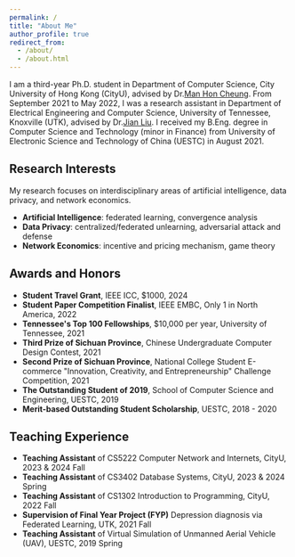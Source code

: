 ```yaml
---
permalink: /
title: "About Me"
author_profile: true
redirect_from: 
  - /about/
  - /about.html
---
```


I am a third-year Ph.D. student in Department of Computer Science, City University of Hong Kong (CityU), advised by Dr.[Man Hon Cheung](https://www.cs.cityu.edu.hk/~mhcheung/index.htm). From September 2021 to May 2022, I was a research assistant in Department of Electrical Engineering and Computer Science, University of Tennessee, Knoxville (UTK), advised by Dr.[Jian Liu](https://web.eecs.utk.edu/~jliu/). I received my B.Eng. degree in Computer Science and Technology (minor in Finance) from University of Electronic Science and Technology of China (UESTC) in August 2021.


Research Interests
------
My research focuses on interdisciplinary areas of artificial intelligence, data privacy, and network economics.
- **Artificial Intelligence**: federated learning, convergence analysis
- **Data Privacy**: centralized/federated unlearning, adversarial attack and defense
- **Network Economics**: incentive and pricing mechanism, game theory

Awards and Honors
------
- **Student Travel Grant**, IEEE ICC, \$1000, 2024
- **Student Paper Competition Finalist**, IEEE EMBC, Only 1 in North America, 2022
- **Tennessee's Top 100 Fellowships**, \$10,000 per year, University of Tennessee, 2021
- **Third Prize of Sichuan Province**, Chinese Undergraduate Computer Design Contest, 2021
- **Second Prize of Sichuan Province**, National College Student E-commerce "Innovation, Creativity, and Entrepreneurship" Challenge Competition, 2021
- **The Outstanding Student of 2019**, School of Computer Science and Engineering, UESTC, 2019
- **Merit-based Outstanding Student Scholarship**, UESTC, 2018 - 2020
    

Teaching Experience
------
- **Teaching Assistant** of CS5222 Computer Network and Internets, CityU, 2023 & 2024 Fall
- **Teaching Assistant** of CS3402 Database Systems, CityU, 2023 & 2024 Spring
- **Teaching Assistant** of CS1302 Introduction to Programming, CityU, 2022 Fall
- **Supervision of Final Year Project (FYP)** Depression diagnosis via Federated Learning, UTK, 2021 Fall
- **Teaching Assistant** of Virtual Simulation of Unmanned Aerial Vehicle (UAV), UESTC, 2019 Spring


